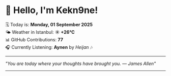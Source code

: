 # 👋 Hello, I'm Kekn9ne!

🗓️ Today is: **Monday, 01 September 2025**  
🌤️ Weather in Istanbul: **☀️   +26°C**  
📊 GitHub Contributions: **77**  
🎧 Currently Listening: **Aynen** by *Heijan* 🎶

---

_"You are today where your thoughts have brought you. — *James Allen*"_

---
